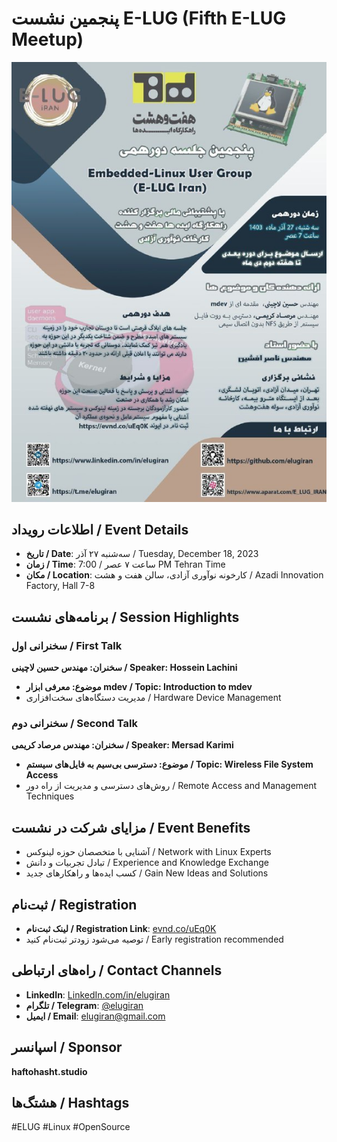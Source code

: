 # پنجمین نشست E-LUG (Fifth E-LUG Meetup)
![even05](event05.jfif "Optional title")


## اطلاعات رویداد / Event Details
- **تاریخ / Date**: سه‌شنبه ۲۷ آذر / Tuesday, December 18, 2023
- **زمان / Time**: ساعت ۷ عصر / 7:00 PM Tehran Time
- **مکان / Location**: کارخونه نوآوری آزادی، سالن هفت و هشت / Azadi Innovation Factory, Hall 7-8

## برنامه‌های نشست / Session Highlights

### سخنرانی اول / First Talk
**سخنران: مهندس حسین لاچینی / Speaker: Hossein Lachini**
- **موضوع: معرفی ابزار mdev / Topic: Introduction to mdev**
- مدیریت دستگاه‌های سخت‌افزاری / Hardware Device Management

### سخنرانی دوم / Second Talk
**سخنران: مهندس مرصاد کریمی / Speaker: Mersad Karimi**
- **موضوع: دسترسی بی‌سیم به فایل‌های سیستم / Topic: Wireless File System Access**
- روش‌های دسترسی و مدیریت از راه دور / Remote Access and Management Techniques

## مزایای شرکت در نشست / Event Benefits
- آشنایی با متخصصان حوزه لینوکس / Network with Linux Experts
- تبادل تجربیات و دانش / Experience and Knowledge Exchange
- کسب ایده‌ها و راهکارهای جدید / Gain New Ideas and Solutions

## ثبت‌نام / Registration
- **لینک ثبت‌نام / Registration Link**: [evnd.co/uEq0K](https://evnd.co/uEq0K)
- توصیه می‌شود زودتر ثبت‌نام کنید / Early registration recommended

## راه‌های ارتباطی / Contact Channels
- **LinkedIn**: [LinkedIn.com/in/elugiran](https://www.linkedin.com/in/elugiran)
- **تلگرام / Telegram**: [@elugiran](https://t.me/elugiran)
- **ایمیل / Email**: elugiran@gmail.com

## اسپانسر / Sponsor
**haftohasht.studio**

## هشتگ‌ها / Hashtags
#ELUG #Linux #OpenSource
